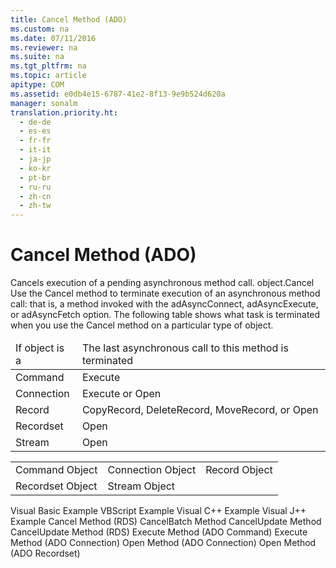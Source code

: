 ```yaml
---
title: Cancel Method (ADO)
ms.custom: na
ms.date: 07/11/2016
ms.reviewer: na
ms.suite: na
ms.tgt_pltfrm: na
ms.topic: article
apitype: COM
ms.assetid: e0db4e15-6787-41e2-8f13-9e9b524d620a
manager: sonalm
translation.priority.ht: 
  - de-de
  - es-es
  - fr-fr
  - it-it
  - ja-jp
  - ko-kr
  - pt-br
  - ru-ru
  - zh-cn
  - zh-tw
---
```

# Cancel Method (ADO)
<?xml version="1.0" encoding="utf-8"?>
<developerReferenceWithSyntaxDocument xmlns="http://ddue.schemas.microsoft.com/authoring/2003/5" xmlns:xlink="http://www.w3.org/1999/xlink" xmlns:xsi="http://www.w3.org/2001/XMLSchema-instance" xsi:schemaLocation="http://ddue.schemas.microsoft.com/authoring/2003/5 http://dduestorage.blob.core.windows.net/ddueschema/developer.xsd">
  <introduction>
    <para>Cancels execution of a pending asynchronous method call.</para>
  </introduction>
  <syntaxSection>
    <legacySyntax>
<parameterReference>object</parameterReference><legacyBold>.Cancel</legacyBold></legacySyntax>
  </syntaxSection>
  <languageReferenceRemarks>
    <content>
      <para>Use the <legacyBold>Cancel</legacyBold> method to terminate execution of an asynchronous method call: that is, a method invoked with the <legacyBold>adAsyncConnect</legacyBold>, <legacyBold>adAsyncExecute</legacyBold>, or <legacyBold>adAsyncFetch </legacyBold>option.</para>
      <para>The following table shows what task is terminated when you use the <unmanagedCodeEntityReference>Cancel</unmanagedCodeEntityReference> method on a particular type of object.</para>
      <table xmlns:caps="http://schemas.microsoft.com/build/caps/2013/11">
        <thead>
          <tr>
            <TD>
              <para>If <legacyItalic>object</legacyItalic> is a</para>
            </TD>
            <TD>
              <para>The last asynchronous call to this method is terminated</para>
            </TD>
          </tr>
        </thead>
        <tbody>
          <tr>
            <TD>
              <para>
                <legacyLink xlink:href="a02c22fb-542d-465e-a629-30fd59dcbebf">Command</legacyLink>             </para>
            </TD>
            <TD>
              <para>
                <legacyLink xlink:href="f84a5ff3-0528-4ad7-9bea-9a15103378dd">Execute</legacyLink>             </para>
            </TD>
          </tr>
          <tr>
            <TD>
              <para>
                <legacyLink xlink:href="ef6b1824-5b12-43db-89d7-8f3d13896d4d">Connection</legacyLink>             </para>
            </TD>
            <TD>
              <para>
                <legacyLink xlink:href="03c69320-96b2-4d85-8d49-a13b13e31578">Execute</legacyLink> or <legacyLink xlink:href="663defab-5545-4973-9036-24d5882c9737">Open</legacyLink></para>
            </TD>
          </tr>
          <tr>
            <TD>
              <para>
                <legacyLink xlink:href="db83ed2c-a8e3-460c-8682-64667e4d5d01">Record</legacyLink>             </para>
            </TD>
            <TD>
              <para>
                <legacyLink xlink:href="b9bcf272-3c74-479f-95dd-0229a32e98fc">CopyRecord</legacyLink>, <legacyLink xlink:href="2726498c-dbd8-4266-983b-ae7d62c39142">DeleteRecord</legacyLink>, <legacyLink xlink:href="6d2807b0-b861-4583-bcaf-fb0b82e0f2d0">MoveRecord</legacyLink>, or <legacyLink xlink:href="ab79a623-88a9-40b6-a017-a658bf19b778">Open</legacyLink></para>
            </TD>
          </tr>
          <tr>
            <TD>
              <para>
                <legacyLink xlink:href="ede1415f-c3df-4cc5-a05b-2576b2b84b60">Recordset</legacyLink>             </para>
            </TD>
            <TD>
              <para>
                <legacyLink xlink:href="3236749c-4b71-4235-89e2-ccdfaaa9319d">Open</legacyLink>             </para>
            </TD>
          </tr>
          <tr>
            <TD>
              <para>
                <legacyLink xlink:href="0514531f-009d-4519-abc3-d727014a39f1">Stream</legacyLink>             </para>
            </TD>
            <TD>
              <para>
                <legacyLink xlink:href="d26f48fb-904e-4932-a245-3b4332ca1600">Open</legacyLink>             </para>
            </TD>
          </tr>
        </tbody>
      </table>
    </content>
  </languageReferenceRemarks>
  <section>
    <title>Applies To</title>
    <content>
      <table xmlns:caps="http://schemas.microsoft.com/build/caps/2013/11">
        <tbody>
          <tr>
            <TD>
              <para>
                <link xlink:href="a02c22fb-542d-465e-a629-30fd59dcbebf">Command Object</link>
              </para>
            </TD>
            <TD>
              <para>
                <link xlink:href="ef6b1824-5b12-43db-89d7-8f3d13896d4d">Connection Object</link>
              </para>
            </TD>
            <TD>
              <para>
                <link xlink:href="db83ed2c-a8e3-460c-8682-64667e4d5d01">Record Object</link>
              </para>
            </TD>
          </tr>
          <tr>
            <TD>
              <para>
                <link xlink:href="ede1415f-c3df-4cc5-a05b-2576b2b84b60">Recordset Object</link>
              </para>
            </TD>
            <TD>
              <para>
                <link xlink:href="0514531f-009d-4519-abc3-d727014a39f1">Stream Object</link>
              </para>
            </TD>
            <TD>
              <para> </para>
            </TD>
          </tr>
        </tbody>
      </table>
    </content>
  </section>
  <relatedTopics>
<link xlink:href="5c0530ad-68d0-4cba-b1af-9386d566c7c5">Visual Basic Example</link>
<link xlink:href="4ade106d-063d-486e-bc4d-a1a6b6e0bea9">VBScript Example</link>
<link xlink:href="7e0eaa39-0c24-4d8c-87e8-f9c4fd3455e7">Visual C++ Example</link>
<link xlink:href="3e41ee6f-5138-4d32-98ac-05e30a2a6fd2">Visual J++ Example</link>
<link xlink:href="560b5b3d-fba9-4275-8920-9c3e186134f7">Cancel Method (RDS)</link>
<link xlink:href="dbdc2574-e44e-4d95-b03d-4a5d9e9adf3c">CancelBatch Method</link>
<link xlink:href="eaa856cc-c786-462e-890c-c896261b1741">CancelUpdate Method</link>
<link xlink:href="76d8a6e9-bc6c-4ea0-8e7a-2bae5ed06650">CancelUpdate Method (RDS)</link>
<link xlink:href="f84a5ff3-0528-4ad7-9bea-9a15103378dd">Execute Method (ADO Command)</link>
<link xlink:href="03c69320-96b2-4d85-8d49-a13b13e31578">Execute Method (ADO Connection)</link>
<link xlink:href="663defab-5545-4973-9036-24d5882c9737">Open Method (ADO Connection)</link>
<link xlink:href="3236749c-4b71-4235-89e2-ccdfaaa9319d">Open Method (ADO Recordset)</link>
</relatedTopics>
</developerReferenceWithSyntaxDocument>